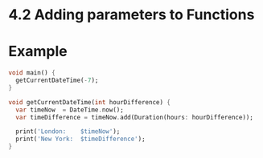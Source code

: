 # 4.2 Adding parameters to Functions

#  Example

```dart
void main() {
  getCurrentDateTime(-7);
}

void getCurrentDateTime(int hourDifference) {
  var timeNow  = DateTime.now();
  var timeDifference = timeNow.add(Duration(hours: hourDifference));

  print('London:    $timeNow');
  print('New York:  $timeDifference');
}
```
